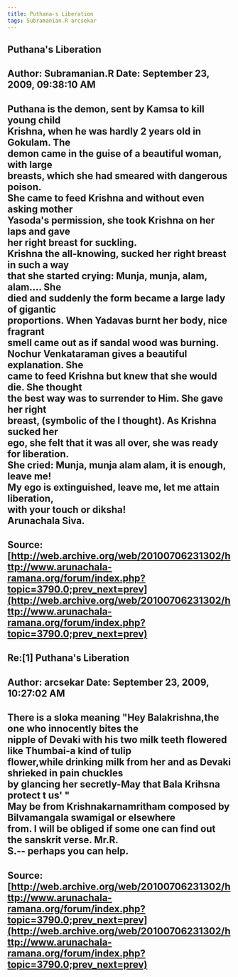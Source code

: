 ```yaml
--- 
title: Puthana-s Liberation   
tags: Subramanian.R arcsekar  
---  
```

## Puthana's Liberation  
Author: Subramanian.R       Date: September 23, 2009, 09:38:10 AM  
---  
Puthana is the demon, sent by Kamsa to kill young child   
Krishna, when he was hardly 2 years old in Gokulam. The   
demon came in the guise of a beautiful woman, with large   
breasts, which she had smeared with dangerous poison.   
She came to feed Krishna and without even asking mother   
Yasoda's permission, she took Krishna on her laps and gave   
her right breast for suckling.   
Krishna the all-knowing, sucked her right breast in such a way   
that she started crying: Munja, munja, alam, alam.... She   
died and suddenly the form became a large lady of gigantic   
proportions. When Yadavas burnt her body, nice fragrant   
smell came out as if sandal wood was burning.   
Nochur Venkataraman gives a beautiful explanation. She   
came to feed Krishna but knew that she would die. She thought   
the best way was to surrender to Him. She gave her right   
breast, (symbolic of the I thought). As Krishna sucked her   
ego, she felt that it was all over, she was ready for liberation.   
She cried: Munja, munja alam alam, it is enough, leave me!   
My ego is extinguished, leave me, let me attain liberation,   
with your touch or diksha!   
Arunachala Siva.
 ---  
Source:[http://web.archive.org/web/20100706231302/http://www.arunachala-ramana.org/forum/index.php?topic=3790.0;prev_next=prev](http://web.archive.org/web/20100706231302/http://www.arunachala-ramana.org/forum/index.php?topic=3790.0;prev_next=prev)   
---  

## Re:[1] Puthana's Liberation  
Author: arcsekar            Date: September 23, 2009, 10:27:02 AM  
---  
There is a sloka meaning "Hey Balakrishna,the one who innocently bites the  
nipple of Devaki with his two milk teeth flowered like Thumbai-a kind of tulip  
flower,while drinking milk from her and as Devaki shrieked in pain chuckles  
by glancing her secretly-May that Bala Krihsna protect t us' "   
May be from Krishnakarnamritham composed by Bilvamangala swamigal or elsewhere  
from. I will be obliged if some one can find out the sanskrit verse. Mr.R.  
S.-- perhaps you can help.
 ---  
Source:[http://web.archive.org/web/20100706231302/http://www.arunachala-ramana.org/forum/index.php?topic=3790.0;prev_next=prev](http://web.archive.org/web/20100706231302/http://www.arunachala-ramana.org/forum/index.php?topic=3790.0;prev_next=prev)   
---  

